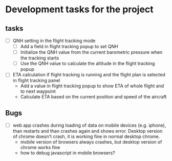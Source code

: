 # Development tasks for the project

## tasks

- [ ] QNH setting in the flight tracking mode
    - [ ] Add a field in flight tracking popup to set QNH
    - [ ] Initialize the QNH value from the current barometric pressure when the tracking starts
    - [ ] Use the QNH value to calculate the altitude in the flight tracking popup
- [ ] ETA calculation if flight tracking is running and the flight plan is selected in flight tracking panel
  - Add a value in flight tracking popup to show ETA of whole flight and to next waypoint
  - Calculate ETA based on the current position and speed of the aircraft


## Bugs
- [ ] web app crashes during loading of data on mobile devices (e.g. iphone), than restarts and than crashes again and shows error. Desktop version of chrome doesn't crash, it is working fine in normal desktop chrome.
    - mobile version of browsers always crashes, but desktop version of chrome works fine
    - how to debug javascript in mobile browsers?